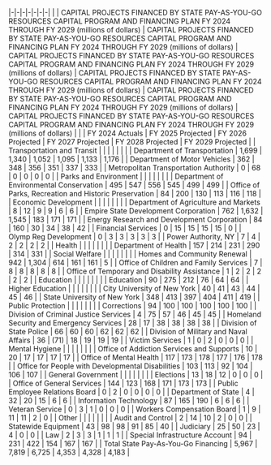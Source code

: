 |-|-|-|-|-|-|-|
| | CAPITAL PROJECTS FINANCED BY STATE PAY-AS-YOU-GO RESOURCES CAPITAL PROGRAM AND FINANCING PLAN FY 2024 THROUGH FY 2029 (millions of dollars) | CAPITAL PROJECTS FINANCED BY STATE PAY-AS-YOU-GO RESOURCES CAPITAL PROGRAM AND FINANCING PLAN FY 2024 THROUGH FY 2029 (millions of dollars) | CAPITAL PROJECTS FINANCED BY STATE PAY-AS-YOU-GO RESOURCES CAPITAL PROGRAM AND FINANCING PLAN FY 2024 THROUGH FY 2029 (millions of dollars) | CAPITAL PROJECTS FINANCED BY STATE PAY-AS-YOU-GO RESOURCES CAPITAL PROGRAM AND FINANCING PLAN FY 2024 THROUGH FY 2029 (millions of dollars) | CAPITAL PROJECTS FINANCED BY STATE PAY-AS-YOU-GO RESOURCES CAPITAL PROGRAM AND FINANCING PLAN FY 2024 THROUGH FY 2029 (millions of dollars) | CAPITAL PROJECTS FINANCED BY STATE PAY-AS-YOU-GO RESOURCES CAPITAL PROGRAM AND FINANCING PLAN FY 2024 THROUGH FY 2029 (millions of dollars) |
| | FY 2024  Actuals | FY 2025  Projected | FY 2026  Projected | FY 2027  Projected | FY 2028  Projected | FY 2029  Projected |
| Transportation and Transit | | | | | | |
| Department of Transportation | 1,699 | 1,340 | 1,052 | 1,095 | 1,133 | 1,176 |
| Department of Motor Vehicles | 362 | 348 | 356 | 351 | 337 | 333 |
| Metropolitan Transportation Authority | 0 | 68 | 0 | 0 | 0 | 0 |
| Parks and Environment | | | | | | |
| Department of Environmental Conservation | 495 | 547 | 556 | 545 | 499 | 499 |
| Office of Parks, Recreation and Historic Preservation | 84 | 200 | 130 | 113 | 116 | 118 |
| Economic Development | | | | | | |
| Department of Agriculture and Markets | 8 | 12 | 9 | 9 | 6 | 6 |
| Empire State Development Corporation | 762 | 1,632 | 1,545 | 183 | 171 | 171 |
| Energy Research and Development Corporation | 84 | 160 | 30 | 34 | 38 | 42 |
| Financial Services | 0 | 15 | 15 | 15 | 15 | 0 |
| Olymp Reg Development | 0 | 3 | 3 | 3 | 3 | 3 |
| Power Authority, NY | 7 | 4 | 2 | 2 | 2 | 2 |
| Health | | | | | | |
| Department of Health | 157 | 214 | 231 | 290 | 314 | 331 |
| Social Welfare | | | | | | |
| Homes and Community Renewal | 942 | 1,304 | 614 | 161 | 161 | 5 |
| Office of Children and Family Services | 7 | 8 | 8 | 8 | 8 | 8 |
| Office of Temporary and Disability Assistance | 1 | 2 | 2 | 2 | 2 | 2 |
| Education | | | | | | |
| Education | 90 | 275 | 212 | 76 | 64 | 64 |
| Higher Education | | | | | | |
| City University of New York | 40 | 41 | 43 | 44 | 45 | 46 |
| State University of New York | 348 | 413 | 397 | 404 | 411 | 419 |
| Public Protection | | | | | | |
| Corrections | 94 | 100 | 100 | 100 | 100 | 100 |
| Division of Criminal Justice Services | 4 | 75 | 57 | 46 | 45 | 45 |
| Homeland Security and Emergency Services | 28 | 17 | 38 | 38 | 38 | 38 |
| Division of State Police | 66 | 60 | 60 | 62 | 62 | 62 |
| Division of Military and Naval Affairs | 36 | (71) | 18 | 19 | 19 | 19 |
| Victim Services | 1 | 0 | 2 | 0 | 0 | 0 |
| Mental Hygiene | | | | | | |
| Office of Addiction Services and Supports | 10 | 20 | 17 | 17 | 17 | 17 |
| Office of Mental Health | 117 | 173 | 178 | 177 | 176 | 178 |
| Office for People with Developmental Disabilities | 103 | 113 | 92 | 104 | 106 | 107 |
| General Government | | | | | | |
| Elections | 13 | 18 | 12 | 0 | 0 | 0 |
| Office of General Services | 144 | 123 | 168 | 171 | 173 | 173 |
| Public Employee Relations Board | 0 | 2 | 0 | 0 | 0 | 0 |
| Department of State | 4 | 32 | 20 | 15 | 6 | 6 |
| Information Technology | 87 | 165 | 190 | 6 | 6 | 6 |
| Veteran Service | 0 | 3 | 1 | 0 | 0 | 0 |
| Workers Compensation Board | 1 | 9 | 11 | 11 | 2 | 0 |
| Other | | | | | | |
| Audit and Control | 2 | 14 | 10 | 2 | 0 | 0 |
| Statewide Equipment | 43 | 98 | 98 | 91 | 85 | 40 |
| Judiciary | 25 | 50 | 23 | 4 | 0 | 0 |
| Law | 2 | 3 | 3 | 1 | 1 | 1 |
| Special Infrastructure Account | 94 | 231 | 422 | 154 | 167 | 167 |
| Total State Pay-As-You-Go Financing | 5,967 | 7,819 | 6,725 | 4,353 | 4,328 | 4,183 |